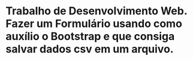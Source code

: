 # Trabalho de Desenvolvimento Web. Fazer um Formulário usando como auxílio o Bootstrap e que consiga salvar dados csv em um arquivo.
